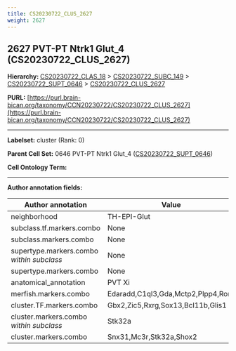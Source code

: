 ```yaml
---
title: CS20230722_CLUS_2627
weight: 2627
---
```

## 2627 PVT-PT Ntrk1 Glut_4 (CS20230722_CLUS_2627)
<b>Hierarchy: </b>
[CS20230722_CLAS_18](../CS20230722_CLAS_18) >
[CS20230722_SUBC_149](../CS20230722_SUBC_149) >
[CS20230722_SUPT_0646](../CS20230722_SUPT_0646) >
[CS20230722_CLUS_2627](../CS20230722_CLUS_2627)

**PURL:** [https://purl.brain-bican.org/taxonomy/CCN20230722/CS20230722_CLUS_2627](https://purl.brain-bican.org/taxonomy/CCN20230722/CS20230722_CLUS_2627)

---


**Labelset:** cluster (Rank: 0)

**Parent Cell Set:** 0646 PVT-PT Ntrk1 Glut_4 ([CS20230722_SUPT_0646](../CS20230722_SUPT_0646))



**Cell Ontology Term:** 

[MARKER GENES.]: #


---

[TRANSFERRED ANNOTATIONS.]: #


[AUTHOR ANNOTATION FIELDS.]: #


**Author annotation fields:**

| Author annotation | Value |
|-------------------|-------|
|neighborhood|TH-EPI-Glut|
|subclass.tf.markers.combo|None|
|subclass.markers.combo|None|
|supertype.markers.combo _within subclass_|None|
|supertype.markers.combo|None|
|anatomical_annotation|PVT Xi|
|merfish.markers.combo|Edaradd,C1ql3,Gda,Mctp2,Plpp4,Ror1|
|cluster.TF.markers.combo|Gbx2,Zic5,Rxrg,Sox13,Bcl11b,Glis1|
|cluster.markers.combo _within subclass_|Stk32a|
|cluster.markers.combo|Snx31,Mc3r,Stk32a,Shox2|
